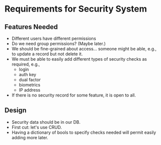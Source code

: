 # Requirements for Security System

## Features Needed

- Different users have different permissions
- Do we need group permissions? (Maybe later.)
- We should be fine-grained about access... someone might be able, e.g., to update a record but not delete it.
- We must be able to easily add different types of security checks as required, e.g.,
    - login
    - auth key
    - dual factor
    - biometrics
    - IP address
- If there is no security record for some feature, it is open to all.

## Design

- Security data should be in our DB.
- First cut: let's use CRUD.
- Having a dictionary of bools to specify checks needed will permit easily adding more later.
